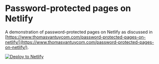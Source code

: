 # Password-protected pages on Netlify

A demonstration of password-protected pages on Netlify as discussed in [https://www.thomasvantuycom.com/password-protected-pages-on-netlify/](https://www.thomasvantuycom.com/password-protected-pages-on-netlify/).

[![Deploy to Netlify](https://www.netlify.com/img/deploy/button.svg)](https://app.netlify.com/start/deploy?repository=https://github.com/TheDancingCode/password-protected-pages-on-netlify)